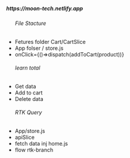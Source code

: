  <h5>https://moon-tech.netlify.app</h5>
  <ul>
<h6> File Stacture </h6>
        <li>Fetures folder Cart/CartSlice  </li>
        <li> App folser / store.js </li>
        <li> onClick={()=>dispatch(addToCart(product))} </li>
       
 </ul>
 
 
 <ul>
<h6> learn total </h6>
        <li>Get data </li>
        <li>Add to cart </li>
        <li>Delete data </li>        
 </ul>

 <ul>
<h6>RTK Query </h6>
        <li>App/store.js </li>
        <li>apiSlice</li>
        <li>fetch data inj home.js</li> 
        <li>flow rtk-branch</li>
 </ul>
